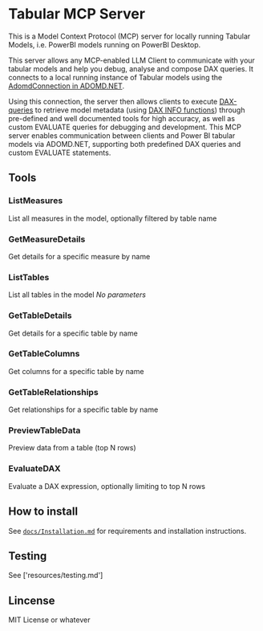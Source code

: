# Tabular MCP Server

This is a Model Context Protocol (MCP) server for locally running Tabular Models, i.e. PowerBI models running on PowerBI Desktop. 

This server allows any MCP-enabled LLM Client to communicate with your tabular models and help you debug, analyse and compose DAX queries. 
It connects to a local running instance of Tabular models using the [AdomdConnection in ADOMD.NET](https://learn.microsoft.com/en-us/analysis-services/adomd/multidimensional-models-adomd-net-client/connections-in-adomd-net?view=asallproducts-allversions). 

Using this connection, the server then allows clients to execute [DAX-queries](https://www.sqlbi.com/articles/execute-dax-queries-through-ole-db-and-adomd-net/) to retrieve model metadata (using [DAX INFO functions](https://learn.microsoft.com/en-us/dax/info-functions-dax)) through pre-defined and well documented tools for high accuracy, as well as custom EVALUATE queries for debugging and development.
This MCP server enables communication between clients and Power BI tabular models via ADOMD.NET, supporting both predefined DAX queries and custom EVALUATE statements.

## Tools

### ListMeasures
List all measures in the model, optionally filtered by table name

### GetMeasureDetails
Get details for a specific measure by name

### ListTables
List all tables in the model
*No parameters*

### GetTableDetails
Get details for a specific table by name

### GetTableColumns
Get columns for a specific table by name

### GetTableRelationships
Get relationships for a specific table by name

### PreviewTableData
Preview data from a table (top N rows)

### EvaluateDAX
Evaluate a DAX expression, optionally limiting to top N rows

## How to install
See [`docs/Installation.md`](docs/Installation.md) for requirements and installation instructions.

## Testing
See ['resources/testing.md']

## Lincense 
MIT License or whatever 